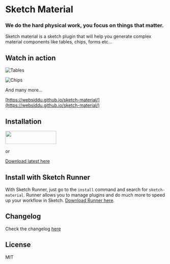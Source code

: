 # Sketch Material
### We do the hard physical work, you focus on things that matter.

Sketch material is a sketch plugin that will help you generate complex material components like tables, chips, forms etc…

## Watch in action

![Tables](https://websiddu.github.io/sketch-material/images/tables.gif)

![Chips](https://websiddu.github.io/sketch-material/images/chip.gif)

And many more...

[https://websiddu.github.io/sketch-material/](https://websiddu.github.io/sketch-material/)

## Installation
<a href="https://sketchpacks.com/websiddu/sketch-material/install">
  <img width="160" height="41" src="http://sketchpacks-com.s3.amazonaws.com/assets/badges/sketchpacks-badge-install.png" >
</a>

or

[Download latest here](https://github.com/websiddu/sketch-material/raw/master/builds/versions/sketch-material.latest.zip)

## Install with Sketch Runner
With Sketch Runner, just go to the `install` command and search for `sketch-material`. Runner allows you to manage plugins and do much more to speed up your workflow in Sketch. [Download Runner here](http://www.sketchrunner.com).

## Changelog
Check the changelog [here](https://github.com/websiddu/sketch-material/blob/master/changelog.md)

## License
MIT
